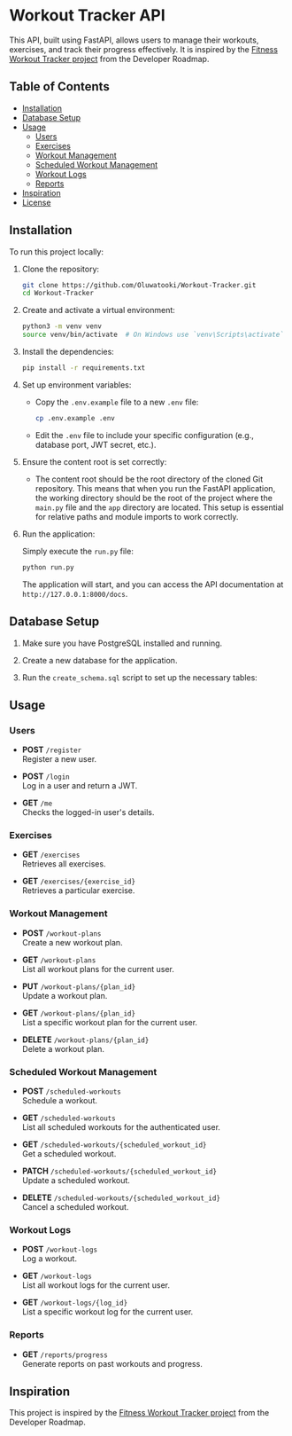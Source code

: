 # Workout Tracker API

This API, built using FastAPI, allows users to manage their workouts,
exercises, and track their progress effectively. 
It is inspired by the [Fitness Workout Tracker project](https://roadmap.sh/projects/fitness-workout-tracker) from the Developer Roadmap.

## Table of Contents

- [Installation](#installation)
- [Database Setup](#database-setup)
- [Usage](#usage)
  - [Users](#users)
  - [Exercises](#exercises)
  - [Workout Management](#workout-management)
  - [Scheduled Workout Management](#scheduled-workout-management)
  - [Workout Logs](#workout-logs)
  - [Reports](#reports)
- [Inspiration](#inspiration)
- [License](#license)

## Installation

To run this project locally:

1. Clone the repository:

   ```bash
   git clone https://github.com/Oluwatooki/Workout-Tracker.git
   cd Workout-Tracker
   ```

2. Create and activate a virtual environment:

   ```bash
   python3 -m venv venv
   source venv/bin/activate  # On Windows use `venv\Scripts\activate`
   ```

3. Install the dependencies:

   ```bash
   pip install -r requirements.txt
   ```

4. Set up environment variables:

   - Copy the `.env.example` file to a new `.env` file:

     ```bash
     cp .env.example .env
     ```

   - Edit the `.env` file to include your specific configuration (e.g., database port, JWT secret, etc.).

5. Ensure the content root is set correctly:

   - The content root should be the root directory of the cloned Git repository. This means that when you run the FastAPI application, the working directory should be the root of the project where the `main.py` file and the `app` directory are located. This setup is essential for relative paths and module imports to work correctly.
6. Run the application:

   Simply execute the `run.py` file:

   ```bash
   python run.py
   ```
   The application will start, and you can access the API documentation at `http://127.0.0.1:8000/docs`.

## Database Setup

1. Make sure you have PostgreSQL installed and running.

2. Create a new database for the application.

3. Run the `create_schema.sql` script to set up the necessary tables:


## Usage

### Users

- **POST** `/register`  
  Register a new user.

- **POST** `/login`  
  Log in a user and return a JWT.

- **GET** `/me`  
  Checks the logged-in user's details.

### Exercises

- **GET** `/exercises`  
  Retrieves all exercises.

- **GET** `/exercises/{exercise_id}`  
  Retrieves a particular exercise.

### Workout Management

- **POST** `/workout-plans`  
  Create a new workout plan.

- **GET** `/workout-plans`  
  List all workout plans for the current user.

- **PUT** `/workout-plans/{plan_id}`  
  Update a workout plan.

- **GET** `/workout-plans/{plan_id}`  
  List a specific workout plan for the current user.

- **DELETE** `/workout-plans/{plan_id}`  
  Delete a workout plan.

### Scheduled Workout Management

- **POST** `/scheduled-workouts`  
  Schedule a workout.

- **GET** `/scheduled-workouts`  
  List all scheduled workouts for the authenticated user.

- **GET** `/scheduled-workouts/{scheduled_workout_id}`  
  Get a scheduled workout.

- **PATCH** `/scheduled-workouts/{scheduled_workout_id}`  
  Update a scheduled workout.

- **DELETE** `/scheduled-workouts/{scheduled_workout_id}`  
  Cancel a scheduled workout.

### Workout Logs

- **POST** `/workout-logs`  
  Log a workout.

- **GET** `/workout-logs`  
  List all workout logs for the current user.

- **GET** `/workout-logs/{log_id}`  
  List a specific workout log for the current user.

### Reports

- **GET** `/reports/progress`  
  Generate reports on past workouts and progress.

## Inspiration

This project is inspired by the [Fitness Workout Tracker project](https://roadmap.sh/projects/fitness-workout-tracker) from the Developer Roadmap.

